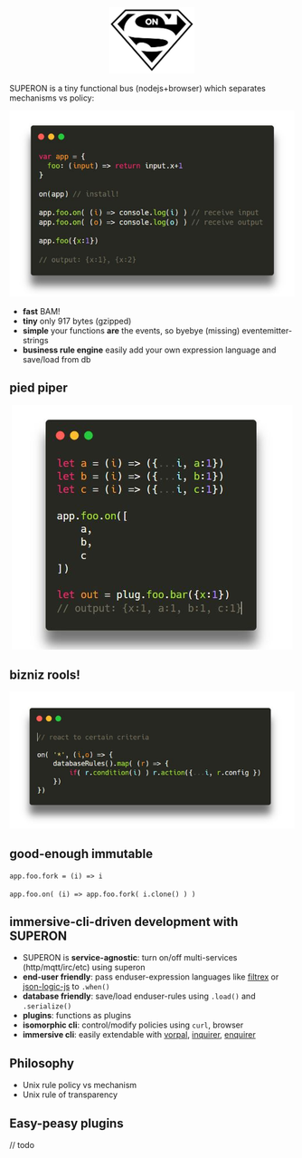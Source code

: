 <center>
	<img width="30%" src="img/logo.png"/>
</center>

SUPERON is a tiny functional bus (nodejs+browser) which separates mechanisms vs policy:

<center>
	<img src="img/a.JPG"/>
</center>

* **fast** BAM!
* **tiny** only 917 bytes (gzipped)
* **simple** your functions **are** the events, so byebye (missing) eventemitter-strings
* **business rule engine** easily add your own expression language and save/load from db

## pied piper

<center> 
	<img src="img/c.JPG"/>
</center>

## bizniz rools!

<center> 
	<img src="img/b.JPG"/>
</center>

## good-enough immutable

```
app.foo.fork = (i) => i 

app.foo.on( (i) => app.foo.fork( i.clone() ) )
```

## immersive-cli-driven development with SUPERON 

* SUPERON is **service-agnostic**: turn on/off multi-services (http/mqtt/irc/etc) using superon
* **end-user friendly**: pass enduser-expression languages like [filtrex](https://npmjs.com/filtrex) or [json-logic-js](https://npmjs.com/json-logic-js) to `.when()`
* **database friendly**: save/load enduser-rules using `.load()` and `.serialize()`
* **plugins**: functions as plugins
* **isomorphic cli**: control/modify policies using `curl`, browser
* **immersive cli**: easily extendable with [vorpal](https://npmjs.com/vorpal), [inquirer](https://npmjs.com/inquirer), [enquirer](https://npmjs.com/enquirer)


## Philosophy

* Unix rule policy vs mechanism
* Unix rule of transparency 

## Easy-peasy plugins

// todo
